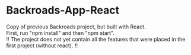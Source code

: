 # Backroads-App-React
Copy of previous Backroads project, but built with React.
<br>
First, run "npm install" and then "npm start".
<br>
!! The project does not yet contain all the features that were placed in the first project (without react). !!
